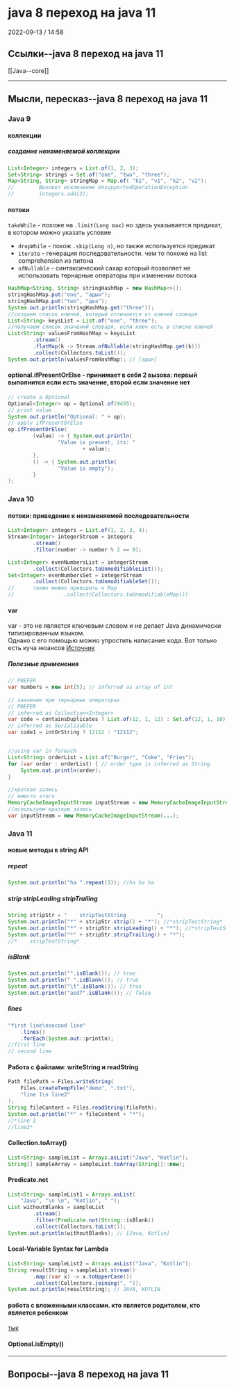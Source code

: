 
# java 8 переход на java 11
2022-09-13 / 14:58

## Ссылки--java 8 переход на java 11
[[Java--core]]

---
## Мысли, пересказ--java 8 переход на java 11
### Java 9
#### коллекции
##### создание неизменяемой коллекции
```Java
List<Integer> integers = List.of(1, 2, 3);  
Set<String> strings = Set.of("one", "two", "three");  
Map<String, String> stringMap = Map.of( "k1", "v1", "k2", "v2");  
//        Вызовет исключение UnsupportedOperationException  
//        integers.add(2);
```

#### потоки
`takeWhile` - похоже на `.limit(Long max)` но здесь указывается предикат, в котором можно указать условие
- `dropWhile` - похож `.skip(Long n)`, но также используется предикат
- `iterate` - генерация последовательности. чем то похоже на list comprehension из питона
- `ofNullable` -  синтаксический сахар который позволяет не использовать тернарные операторы при изменении потока  
```Java
HashMap<String, String> stringHashMap = new HashMap<>();  
stringHashMap.put("one", "адын");  
stringHashMap.put("two", "два");  
System.out.println(stringHashMap.get("three"));  
//создаем список ключей, который отличается от ключей словаря  
List<String> keysList = List.of("one", "three");  
//получаем список значений словаря, если ключ есть в списке ключей  
List<String> valuesFromHashMap = keysList  
		.stream()  
		.flatMap(k -> Stream.ofNullable(stringHashMap.get(k)))  
		.collect(Collectors.toList());  
System.out.println(valuesFromHashMap); // [адын]
```

#### optional.ifPresentOrElse - принимает в себя 2 вызова: первый выполнится если есть значение,              второй если значение нет  
```Java
// create a Optional
Optional<Integer> op = Optional.of(9455);  
// print value  
System.out.println("Optional: " + op);  
// apply ifPresentOrElse  
op.ifPresentOrElse(  
		(value) -> { System.out.println(  
				"Value is present, its: "  
						+ value);  
		},  
		() -> { System.out.println(  
				"Value is empty");  
		}  
);
```

### Java 10
#### потоки: приведение к неизменяемой последовательности
```Java
List<Integer> integers = List.of(1, 2, 3, 4);  
Stream<Integer> integerStream = integers  
		.stream()  
		.filter(number -> number % 2 == 0);  

List<Integer> evenNumbersList = integerStream  
		.collect(Collectors.toUnmodifiableList());  
Set<Integer> evenNumbersSet = integerStream  
		.collect(Collectors.toUnmodifiableSet());  
//      также можно приводить к Map  
//                .collect(Collectors.toUnmodifiableMap())
```

#### var
var - это не является ключевым словом и не делает Java динамически типизированным языком.  
Однако с его помощью можно упростить написание кода.
Вот только есть куча нюансов
[Источник](https://habr.com/ru/post/438206/)   

##### Полезные применения       
```Java
// PREFER
var numbers = new int[5]; // inferred as array of int  
  
// значение при тернарных операторах
// PREFER
// inferred as Collection<Integer>
var code = containsDuplicates ? List.of(12, 1, 12) : Set.of(12, 1, 10);  
// inferred as Serializable
var code1 = intOrString ? 12112 : "12112";  


//using var in foreach  
List<String> orderList = List.of("Burger", "Coke", "Fries");  
for (var order : orderList) { // order type is inferred as String  
	System.out.println(order);  
}  
  
//краткая запись  
// вместо этого
MemoryCacheImageInputStream inputStream = new MemoryCacheImageInputStream();  
//используем краткую запись
var inputStream = new MemoryCacheImageInputStream(...);
```

### Java 11
#### новые методы в string API  
##### repeat
 ```Java
System.out.println("ha ".repeat(3)); //ha ha ha  
 ``` 

##### strip stripLeading stripTrailing
```Java
String stripStr = "    stripTestString          ";  
System.out.println("*" + stripStr.strip() + "*"); //*stripTestString*  
System.out.println("*" + stripStr.stripLeading() + "*"); //*stripTestString          *  
System.out.println("*" + stripStr.stripTrailing() + "*");
//*    stripTestString*  
```

##### isBlank
```java
System.out.println("".isBlank()); // true  
System.out.println(" ".isBlank()); // true  
System.out.println("\t".isBlank()); // true  
System.out.println("asdf".isBlank()); // false
```  

##### lines
```Java
"first line\nsecond line"
	.lines()
	.forEach(System.out::println);
//first line
// second line
```

#### Работа с файлами: writeString и readString
```Java
Path filePath = Files.writeString(
	Files.createTempFile("demo", ".txt"),
	"line 1\n line2"
);  
String fileContent = Files.readString(filePath);  
System.out.println("*" + fileContent + "*");
//*line 1
//line2*
```  
  
#### Collection.toArray()  
```Java
List<String> sampleList = Arrays.asList("Java", "Kotlin");  
String[] sampleArray = sampleList.toArray(String[]::new);
```  
  
#### Predicate.not  
```Java
List<String> sampleList1 = Arrays.asList(
	"Java", "\n \n", "Kotlin", " ");  
List withoutBlanks = sampleList
		.stream()  
		.filter(Predicate.not(String::isBlank))  
		.collect(Collectors.toList());  
System.out.println(withoutBlanks); // [Java, Kotlin]
```  
  
#### Local-Variable Syntax for Lambda
```Java
List<String> sampleList2 = Arrays.asList("Java", "Kotlin");  
String resultString = sampleList.stream()  
		.map((var x) -> x.toUpperCase())  
		.collect(Collectors.joining(", "));  
System.out.println(resultString); // JAVA, KOTLIN
```


#### работа с вложенными классами. кто является родителем, кто является ребенком
[тык](https://www.baeldung.com/java-11-new-features#7-nest-based-access-control)        

#### Optional.isEmpty()



---
## Вопросы--java 8 переход на java 11
